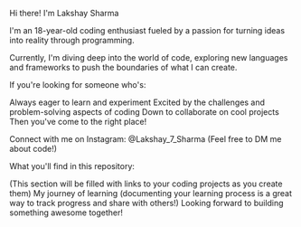 Hi there! I'm Lakshay Sharma

I'm an 18-year-old coding enthusiast fueled by a passion for turning ideas into reality through programming.

Currently, I'm diving deep into the world of code, exploring new languages and frameworks to push the boundaries of what I can create.

If you're looking for someone who's:

Always eager to learn and experiment
Excited by the challenges and problem-solving aspects of coding
Down to collaborate on cool projects
Then you've come to the right place!

Connect with me on Instagram: @Lakshay_7_Sharma (Feel free to DM me about code!)

What you'll find in this repository:

(This section will be filled with links to your coding projects as you create them)
My journey of learning (documenting your learning process is a great way to track progress and share with others!)
Looking forward to building something awesome together!